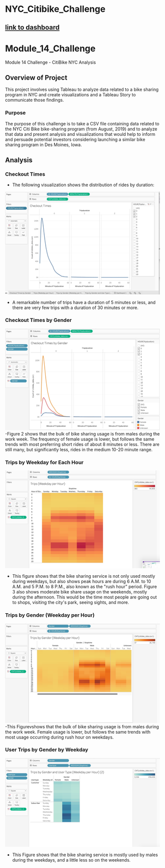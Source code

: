 # NYC_Citibike_Challenge

## [link to dashboard](https://public.tableau.com/app/profile/morris4358/viz/challenge14_16562756470680/Story1?publish=yes)

# Module_14_Challenge
Module 14 Challenge - CitiBike NYC Analysis

## Overview of Project
This project involves using Tableau to analyze data related to a bike sharing program in NYC and create visualizations and a Tableau Story to communicate those findings. 

### Purpose
The purpose of this challenge is to take a CSV file containing data related to the NYC Citi Bike bike-sharing program (from August, 2019) and to analyze that data and present analysis and visualizations that would help to inform and persuade potential investors considering launching a similar bike sharing program in Des Moines, Iowa. 

## Analysis

### Checkout Times

- The following visualization shows the distribution of rides by duration:

![Rides by Duration](https://github.com/morriscomia/NYC_Citibike_Challenge/blob/main/IMAGES/Checkout%20Times.jpeg)

- A remarkable number of trips have a duration of 5 minutes or less, and there are very few trips with a duration of 30 minutes or more.

### Checkout Times by Gender
![image](https://github.com/morriscomia/NYC_Citibike_Challenge/blob/main/IMAGES/Checkout%20Times%20by%20Gender.jpeg)
-Figure 2 shows that the bulk of bike sharing usage is from males during the work week. The frequency of female usage is lower, but follows the same trends with most preferring short rides of about 8 minutes or less. There are still many, but significantly less, rides in the medium 10-20 minute range.


### Trips by Weekday for Each Hour 
![image](https://github.com/morriscomia/NYC_Citibike_Challenge/blob/main/IMAGES/Trips%20(Weekday%20per%20Hour).jpeg)
- This figure shows that the bike sharing service is not only used mostly during weekdays, but also shows peak hours are during 6 A.M. to 10 A.M. and 5 P.M. to 8 P.M., also known as the "rush hour" period. Figure 3 also shows moderate bike share usage on the weekends, mostly during the afternoon. This would be the time most people are going out to shops, visiting the city's park, seeing sights, and more.

### Trips by Gender (Weekday per Hour)
![image](https://github.com/morriscomia/NYC_Citibike_Challenge/blob/main/IMAGES/Trips%20by%20Gender%20(Weekday%20per%20Hour).jpeg)
-This Figurevshows that the bulk of bike sharing usage is from males during the work week. Female usage is lower, but follows the same trends with most usage occurring during rush hour on weekdays.


### User Trips by Gender by Weekday 
![image](https://github.com/morriscomia/NYC_Citibike_Challenge/blob/main/IMAGES/Trips%20by%20Gender%20and%20User%20Type%20(Weekday%20per%20Hour).jpeg)

- This Figure shows that the bike sharing service is mostly used by males during the weekdays, and a little less so on the weekends.

